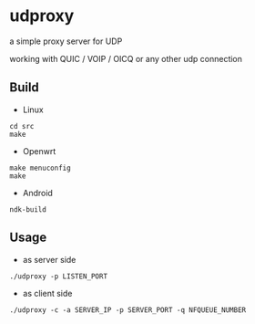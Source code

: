 # udproxy
a simple proxy server for UDP

working with QUIC / VOIP / OICQ or any other udp connection

## Build
- Linux
````shell
cd src
make
````
- Openwrt
````shell
make menuconfig
make
````
- Android
````shell
ndk-build
````

## Usage
- as server side
````shell
./udproxy -p LISTEN_PORT
````
- as client side
````shell
./udproxy -c -a SERVER_IP -p SERVER_PORT -q NFQUEUE_NUMBER
````
